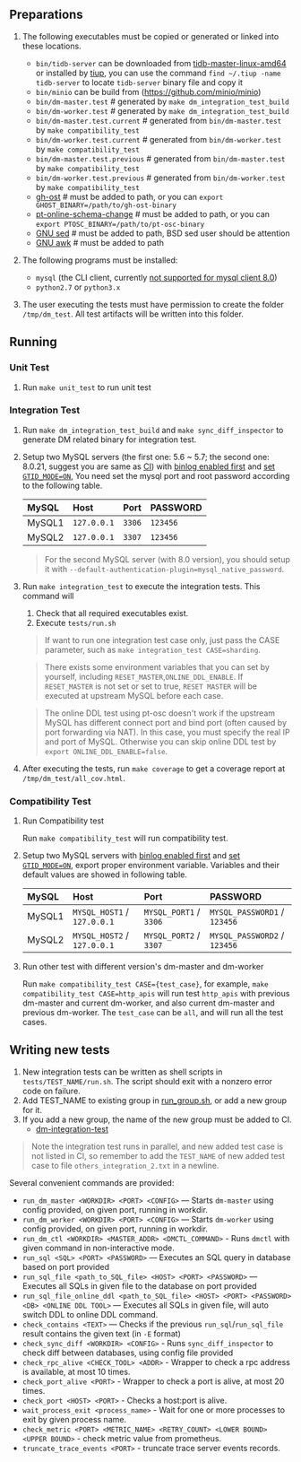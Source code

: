 
## Preparations

1. The following executables must be copied or generated or linked into these locations.

    * `bin/tidb-server` can be downloaded from [tidb-master-linux-amd64](https://download.pingcap.org/tidb-master-linux-amd64.tar.gz) or installed by [tiup](https://github.com/pingcap/tiup), you can use the command `find ~/.tiup -name tidb-server` to locate `tidb-server` binary file and copy it
    * `bin/minio` can be build from (https://github.com/minio/minio)
    * `bin/dm-master.test` # generated by `make dm_integration_test_build`
    * `bin/dm-worker.test` # generated by `make dm_integration_test_build`
    * `bin/dm-master.test.current` # generated from `bin/dm-master.test` by `make compatibility_test`
    * `bin/dm-worker.test.current` # generated from `bin/dm-worker.test` by `make compatibility_test`
    * `bin/dm-master.test.previous` # generated from `bin/dm-master.test` by `make compatibility_test`
    * `bin/dm-worker.test.previous` # generated from `bin/dm-worker.test` by `make compatibility_test`
    * [gh-ost](https://github.com/github/gh-ost) # must be added to path, or you can `export GHOST_BINARY=/path/to/gh-ost-binary`
    * [pt-online-schema-change](https://www.percona.com/doc/percona-toolkit/LATEST/pt-online-schema-change.html) # must be added to path, or you can `export PTOSC_BINARY=/path/to/pt-osc-binary`
    * [GNU sed](https://www.gnu.org/software/sed/) # must be added to path, BSD sed user should be attention
    * [GNU awk](https://www.gnu.org/software/gawk/) # must be added to path

2. The following programs must be installed:

    * `mysql` (the CLI client, currently [not supported for mysql client 8.0](https://github.com/pingcap/tidb/issues/14021))
    * `python2.7` or `python3.x`

3. The user executing the tests must have permission to create the folder `/tmp/dm_test`. All test artifacts will be written into this folder.

## Running

### Unit Test

1. Run `make unit_test` to run unit test

### Integration Test

1. Run `make dm_integration_test_build` and `make sync_diff_inspector` to generate DM related binary for integration test.

2. Setup two MySQL servers (the first one: 5.6 ~ 5.7; the second one: 8.0.21, suggest you are same as [CI](https://github.com/PingCAP-QE/ci/blob/main/jenkins/pipelines/ci/dm/dm_ghpr_new_test.groovy#L164-L172)) with [binlog enabled first](https://dev.mysql.com/doc/refman/5.7/en/replication-howto-masterbaseconfig.html) and [set `GTID_MODE=ON`](https://dev.mysql.com/doc/refman/5.7/en/replication-mode-change-online-enable-gtids.html), You need set the mysql port and root password according to the following table.

    | MySQL | Host | Port| PASSWORD |
    | :------------ | :---------- | :------ | :---- |
    | MySQL1 | `127.0.0.1` | `3306` | `123456` |
    | MySQL2 | `127.0.0.1` | `3307` | `123456` |

    > For the second MySQL server (with 8.0 version), you should setup it with `--default-authentication-plugin=mysql_native_password`.

3. Run `make integration_test` to execute the integration tests. This command will

    1. Check that all required executables exist.
    2. Execute `tests/run.sh`

    > If want to run one integration test case only, just pass the CASE parameter, such as `make integration_test CASE=sharding`.

    > There exists some environment variables that you can set by yourself, including `RESET_MASTER`,`ONLINE_DDL_ENABLE`. If `RESET_MASTER` is not set or set to true, `RESET MASTER` will be executed at upstream MySQL before each case.

    > The online DDL test using pt-osc doesn't work if the upstream MySQL has different connect port and bind port (often caused by port forwarding via NAT). In this case, you must specify the real IP and port of MySQL. Otherwise you can skip online DDL test by `export ONLINE_DDL_ENABLE=false`.

4. After executing the tests, run `make coverage` to get a coverage report at `/tmp/dm_test/all_cov.html`.

### Compatibility Test

1. Run Compatibility test

    Run `make compatibility_test` will run compatibility test.

2. Setup two MySQL servers with [binlog enabled first](https://dev.mysql.com/doc/refman/5.7/en/replication-howto-masterbaseconfig.html) and [set `GTID_MODE=ON`](https://dev.mysql.com/doc/refman/5.7/en/replication-mode-change-online-enable-gtids.html), export proper environment variable. Variables and their default values are showed in following table.

    | MySQL | Host | Port| PASSWORD |
    | :------------ | :---------- | :------ | :---- |
    | MySQL1 | `MYSQL_HOST1` / `127.0.0.1` | `MYSQL_PORT1` / `3306` | `MYSQL_PASSWORD1` / `123456` |
    | MySQL2 | `MYSQL_HOST2` / `127.0.0.1` | `MYSQL_PORT2` / `3307` | `MYSQL_PASSWORD2` / `123456` |

3. Run other test with different version's dm-master and dm-worker

   Run `make compatibility_test CASE={test_case}`, for example, `make compatibility_test CASE=http_apis` will run test `http_apis` with previous dm-master and current dm-worker, and also current dm-master and previous dm-worker. The `test_case` can be `all`, and will run all the test cases.

## Writing new tests

1. New integration tests can be written as shell scripts in `tests/TEST_NAME/run.sh`. The script should exit with a nonzero error code on failure.
2. Add TEST_NAME to existing group in [run_group.sh](./run_group.sh), or add a new group for it.
3. If you add a new group, the name of the new group must be added to CI.
   * [dm-integration-test](https://github.com/PingCAP-QE/ci/blob/main/pipelines/pingcap/tiflow/latest/pull_dm_integration_test.groovy)

> Note the integration test runs in parallel, and new added test case is not listed in CI, so remember to add the `TEST_NAME` of new added test case to file `others_integration_2.txt` in a newline.

Several convenient commands are provided:

* `run_dm_master <WORKDIR> <PORT> <CONFIG>` — Starts `dm-master` using config provided, on given port, running in workdir.
* `run_dm_worker <WORKDIR> <PORT> <CONFIG>` — Starts `dm-worker` using config provided, on given port, running in workdir.
* `run_dm_ctl <WORKDIR> <MASTER_ADDR> <DMCTL_COMMAND>` - Runs `dmctl` with given command in non-interactive mode.
* `run_sql <SQL> <PORT> <PASSWORD>` — Executes an SQL query in database based on port provided
* `run_sql_file <path_to_SQL_file> <HOST> <PORT> <PASSWORD>` — Executes all SQLs in given file to the database on port provided
* `run_sql_file_online_ddl <path_to_SQL_file> <HOST> <PORT> <PASSWORD> <DB> <ONLINE DDL TOOL>` — Executes all SQLs in given file, will auto switch DDL to online DDL command.
* `check_contains <TEXT>` — Checks if the previous `run_sql`/`run_sql_file` result contains the given text (in `-E` format)
* `check_sync_diff <WORKDIR> <CONFIG>` - Runs `sync_diff_inspector` to check diff between databases, using config file provided
* `check_rpc_alive <CHECK_TOOL> <ADDR>` - Wrapper to check a rpc address is available, at most 10 times.
* `check_port_alive <PORT>` - Wrapper to check a port is alive, at most 20 times.
* `check_port <HOST> <PORT>` - Checks a host:port is alive.
* `wait_process_exit <process_name>` - Wait for one or more processes to exit by given process name.
* `check_metric <PORT> <METRIC_NAME> <RETRY_COUNT> <LOWER BOUND> <UPPER BOUND>` - check metric value from prometheus.
* `truncate_trace_events <PORT>` - truncate trace server events records.

